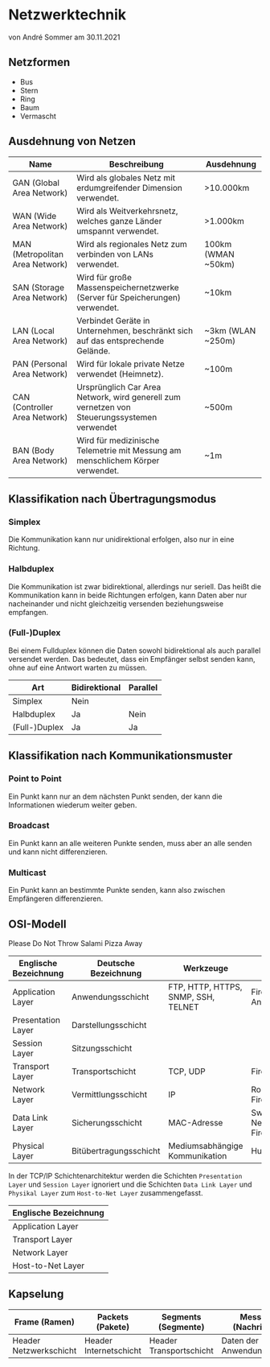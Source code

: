 # Netzwerktechnik
von André Sommer am 30.11.2021

## Netzformen
- Bus
- Stern
- Ring
- Baum
- Vermascht

## Ausdehnung von Netzen

|Name|Beschreibung|Ausdehnung|
|---|---|---|
|GAN (Global Area Network)|Wird als globales Netz mit erdumgreifender Dimension verwendet.|>10.000km|
|WAN (Wide Area Network)|Wird als Weitverkehrsnetz, welches ganze Länder umspannt verwendet.|>1.000km|
|MAN (Metropolitan Area Network)|Wird als regionales Netz zum verbinden von LANs verwendet.|100km (WMAN ~50km)|
|SAN (Storage Area Network)|Wird für große Massenspeichernetzwerke (Server für Speicherungen) verwendet.|~10km|
|LAN (Local Area Network)|Verbindet Geräte in Unternehmen, beschränkt sich auf das entsprechende Gelände.|~3km (WLAN ~250m)|
|PAN (Personal Area Network)|Wird für lokale private Netze verwendet (Heimnetz).|~100m|
|CAN (Controller Area Network)|Ursprünglich Car Area Network, wird generell zum vernetzen von Steuerungssystemen verwendet|~500m|
|BAN (Body Area Network)|Wird für medizinische Telemetrie mit Messung am menschlichem Körper verwendet.|~1m|

## Klassifikation nach Übertragungsmodus

### Simplex
Die Kommunikation kann nur unidirektional erfolgen, also nur in eine Richtung.

### Halbduplex
Die Kommunikation ist zwar bidirektional, allerdings nur seriell. Das heißt die Kommunikation kann in beide Richtungen erfolgen, kann Daten aber nur nacheinander und nicht gleichzeitig versenden beziehungsweise empfangen.

### (Full-)Duplex
Bei einem Fullduplex können die Daten sowohl bidirektional als auch parallel versendet werden. Das bedeutet, dass ein Empfänger selbst senden kann, ohne auf eine Antwort warten zu müssen.

|Art|Bidirektional|Parallel|
|---|---|---|
|Simplex|Nein||
|Halbduplex|Ja|Nein|
|(Full-)Duplex|Ja|Ja|

## Klassifikation nach Kommunikationsmuster

### Point to Point
Ein Punkt kann nur an dem nächsten Punkt senden, der kann die Informationen wiederum weiter geben.

### Broadcast
Ein Punkt kann an alle weiteren Punkte senden, muss aber an alle senden und kann nicht differenzieren.

### Multicast
Ein Punkt kann an bestimmte Punkte senden, kann also zwischen Empfängeren differenzieren.

## OSI-Modell 
Please Do Not Throw Salami Pizza Away

|Englische Bezeichnung|Deutsche Bezeichnung|Werkzeuge|Beispiel|
|---|---|---|---|
|Application Layer|Anwendungsschicht|FTP, HTTP, HTTPS, SNMP, SSH, TELNET|Firewall, Anwendung|
|Presentation Layer|Darstellungsschicht|||
|Session Layer|Sitzungsschicht|||
|Transport Layer|Transportschicht|TCP, UDP|Firewall|
|Network Layer|Vermittlungsschicht|IP|Router, Firewall|
|Data Link Layer|Sicherungsschicht|MAC-Adresse|Switch, Netzwerkkarte, Firewall|
|Physical Layer|Bitübertragungsschicht|Mediumsabhängige Kommunikation|Hub, Repeater|

In der TCP/IP Schichtenarchitektur werden die Schichten `Presentation Layer` und `Session Layer` ignoriert und die Schichten `Data Link Layer` und `Physikal Layer` zum `Host-to-Net Layer` zusammengefasst.

|Englische Bezeichnung|
|---|
|Application Layer|
|Transport Layer|
|Network Layer|
|Host-to-Net Layer|

## Kapselung

|Frame (Ramen)|Packets (Pakete)|Segments (Segmente)|Messages (Nachrichten)||
|---|---|---|---|---|
|Header Netzwerkschicht|Header Internetschicht|Header Transportschicht|Daten der Anwendungsschicht|Trailer|
